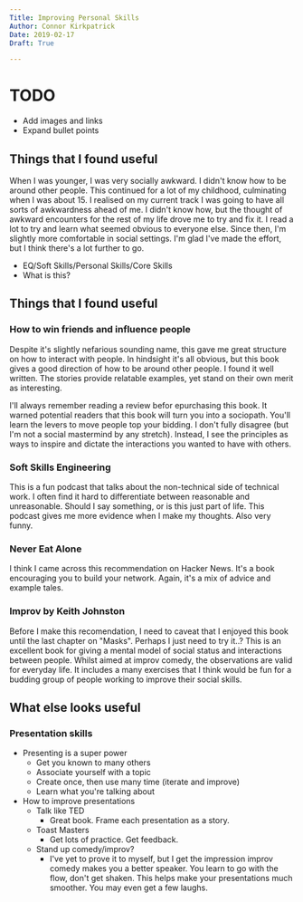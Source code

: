 ```yaml
---
Title: Improving Personal Skills
Author: Connor Kirkpatrick
Date: 2019-02-17
Draft: True

---
```


# TODO

* Add images and links
* Expand bullet points

## Things that I found useful

When I was younger, I was very socially awkward. I didn't know how to be around other people. This continued for a lot of my childhood, culminating when I was about 15. I realised on my current track I was going to have all sorts of awkwardness ahead of me.
I didn't know how, but the thought of awkward encounters for the rest of my life drove me to try and fix it. I read a lot to try and learn what seemed obvious to everyone else.
Since then, I'm slightly more comfortable in social settings. I'm glad I've made the effort, but I think there's a lot further to go.

* EQ/Soft Skills/Personal Skills/Core Skills
* What is this?



## Things that I found useful 
###  How to win friends and influence people
Despite it's slightly nefarious sounding name, this gave me great structure on how to interact with people. In hindsight it's all obvious, but this book gives a good direction of how to be around other people. I found it well written. The stories provide relatable examples, yet stand on their own merit as interesting.  

I'll always remember reading a review befor epurchasing this book. It warned potential readers that this book will turn you into a sociopath. You'll learn the levers to move people top your bidding. I don't fully disagree (but I'm not a social mastermind by any stretch). Instead, I see the principles as ways to inspire and dictate the interactions you wanted to have with others.  

### Soft Skills Engineering

This is a fun podcast that talks about the non-technical side of technical work. I often find it hard to differentiate between reasonable and unreasonable. Should I say something, or is this just part of life. This podcast gives me more evidence when I make my thoughts. Also very funny.

### Never Eat Alone

I think I came across this recommendation on Hacker News. It's a book encouraging you to build your network. Again, it's a mix of advice and example tales.

### Improv by Keith Johnston

Before I make this recomendation, I need to caveat that I enjoyed this book until the last chapter on "Masks". Perhaps I just need to try it..?
This is an excellent book for giving a mental model of social status and interactions between people. Whilst aimed at improv comedy, the observations are valid for everyday life.
It includes a many exercises that I think would be fun for a budding group of people working to improve their social skills.
## What else looks useful

### Presentation skills

* Presenting is a super power
	* Get you known to many others
	* Associate yourself with a topic
	* Create once, then use many time (iterate and improve)
	* Learn what you're talking about
* How to improve presentations
	* Talk like TED
		* Great book. Frame each presentation as a story.
	* Toast Masters
		* Get lots of practice. Get feedback.
	* Stand up comedy/improv?
		* I've yet to prove it to myself, but I get the impression improv  comedy makes you a better speaker.  You learn to go with the flow, don't get shaken. This helps make your presentations much smoother. You may even get a few laughs.	

